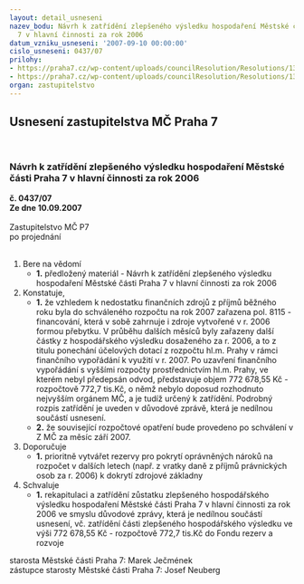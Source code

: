 ```yaml
---
layout: detail_usneseni
nazev_bodu: Návrh k zatřídění zlepšeného výsledku hospodaření Městské části Praha
  7 v hlavní činnosti za rok 2006
datum_vzniku_usneseni: '2007-09-10 00:00:00'
cislo_usneseni: 0437/07
prilohy:
- https://praha7.cz/wp-content/uploads/councilResolution/Resolutions/13914/6-07-skenovat0019.pdf
- https://praha7.cz/wp-content/uploads/councilResolution/Resolutions/13914/6-07-us095707r.doc
organ: zastupitelstvo
---
```

<div id="ucUsn_pList" class="usn">
	<span><h2>Usnesení zastupitelstva MČ Praha 7 </h2>
<br></span><div class="standBody">
<span><h3>Návrh k zatřídění zlepšeného výsledku hospodaření Městské části Praha 7 v hlavní činnosti za rok 2006</h3></span><div class="center">
		<strong>č. 0437/07</strong><br>
	</div>
<div class="center">
		<strong>Ze dne 10.09.2007</strong><br><br>
	</div>Zastupitelstvo MČ P7<br> po projednání<br><br><ol>
<li>Bere na vědomí<ul><li>
<strong>1.</strong> předložený materiál - Návrh k zatřídění zlepšeného výsledku hospodaření Městské části Praha 7 v hlavní činnosti za rok 2006</li></ul>
</li>
<li>Konstatuje,<ul>
<li>
<strong>1.</strong> že vzhledem k nedostatku finančních zdrojů z příjmů běžného roku byla do schváleného rozpočtu na rok 2007 zařazena pol. 8115 - financování, která v sobě zahrnuje i zdroje vytvořené v r. 2006 formou přebytku. V průběhu dalších měsíců byly  zařazeny další částky z hospodářského výsledku dosaženého za r. 2006, a to z titulu ponechání účelových dotací z rozpočtu hl.m. Prahy v rámci finančního vypořádání k využití v r. 2007. Po uzavření finančního vypořádání s vyššími rozpočty prostřednictvím hl.m. Prahy, ve kterém nebyl  předepsán odvod,  představuje objem 772 678,55 Kč - rozpočtově 772,7 tis.Kč, o němž nebylo doposud rozhodnuto nejvyšším orgánem MČ, a je tudíž určený k zatřídění. Podrobný rozpis zatřídění  je uveden v důvodové zprávě, která je nedílnou součástí usnesení. </li>
<li>
<strong>2.</strong> že související rozpočtové opatření bude provedeno po schválení v Z MČ za měsíc září 2007.</li>
</ul>
</li>
<li>Doporučuje<ul><li>
<strong>1.</strong> prioritně vytvářet rezervy pro pokrytí oprávněných nároků na rozpočet v dalších letech (např. z vratky daně z příjmů právnických osob za r. 2006) k dokrytí zdrojové základny    </li></ul>
</li>
<li>Schvaluje<ul><li>
<strong>1.</strong> rekapitulaci a zatřídění zůstatku zlepšeného hospodářského výsledku hospodaření Městské části Praha 7 v hlavní činnosti za rok 2006 ve smyslu důvodové zprávy, která je nedílnou součástí usnesení, vč. zatřídění části zlepšeného hospodářského výsledku ve výši 772 678,55 Kč - rozpočtově 772,7 tis.Kč do Fondu rezerv a rozvoje </li></ul>
</li>
</ol>starosta Městské části Praha 7: Marek Ječmének<br>zástupce starosty Městské části Praha 7: Josef Neuberg
</div>
</div>
